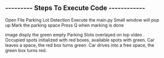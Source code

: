 ## --------- Steps To Execute Code ------------

 Open File Parking Lot Detection
 Execute the main.py 
 Small window will pop up
 Mark the parking space 
 Press Q when marking is done


image disply the green empty Parking Slots overlayed on top video .
Occupied spots initialized with red boxes, available spots with green.
Car leaves a space, the red box turns green.
Car drives into a free space, the green box turns red.
